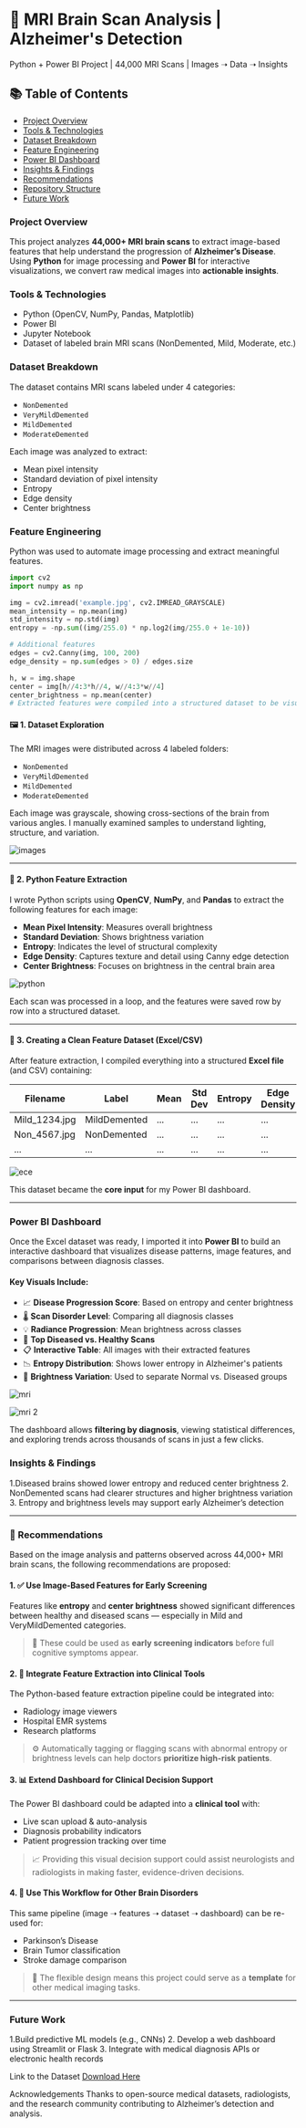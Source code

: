 # 🧠 MRI Brain Scan Analysis | Alzheimer's Detection  
Python + Power BI Project | 44,000 MRI Scans | Images ➝ Data ➝ Insights

## 📚 Table of Contents
* [Project Overview](#project-overview)
* [Tools & Technologies](#tools--technologies)
* [Dataset Breakdown](#dataset-breakdown)
* [Feature Engineering](#feature-engineering)
* [Power BI Dashboard](#power-bi-dashboard)
* [Insights & Findings](#insights--findings)
* [Recommendations](Recommendations)
* [Repository Structure](#repository-structure)
* [Future Work](#future-work)

### Project Overview  
This project analyzes **44,000+ MRI brain scans** to extract image-based features that help understand the progression of **Alzheimer’s Disease**. Using **Python** for image processing and **Power BI** for interactive visualizations, we convert raw medical images into **actionable insights**.

### Tools & Technologies  
* Python (OpenCV, NumPy, Pandas, Matplotlib)  
* Power BI  
* Jupyter Notebook  
* Dataset of labeled brain MRI scans (NonDemented, Mild, Moderate, etc.)

### Dataset Breakdown  
The dataset contains MRI scans labeled under 4 categories:
* `NonDemented`
* `VeryMildDemented`
* `MildDemented`
* `ModerateDemented`

Each image was analyzed to extract:
* Mean pixel intensity
* Standard deviation of pixel intensity
* Entropy
* Edge density
* Center brightness

### Feature Engineering  
Python was used to automate image processing and extract meaningful features.

```python
import cv2
import numpy as np

img = cv2.imread('example.jpg', cv2.IMREAD_GRAYSCALE)
mean_intensity = np.mean(img)
std_intensity = np.std(img)
entropy = -np.sum((img/255.0) * np.log2(img/255.0 + 1e-10))

# Additional features
edges = cv2.Canny(img, 100, 200)
edge_density = np.sum(edges > 0) / edges.size

h, w = img.shape
center = img[h//4:3*h//4, w//4:3*w//4]
center_brightness = np.mean(center)
# Extracted features were compiled into a structured dataset to be visualized in Power BI.
```

#### 🖼️ 1. Dataset Exploration  
The MRI images were distributed across 4 labeled folders:
- `NonDemented`
- `VeryMildDemented`
- `MildDemented`
- `ModerateDemented`

Each image was grayscale, showing cross-sections of the brain from various angles. I manually examined samples to understand lighting, structure, and variation.

![images](https://github.com/user-attachments/assets/4a177594-069e-48c6-85a8-462c3bc4d549)

---

#### 🧮 2. Python Feature Extraction  
I wrote Python scripts using **OpenCV**, **NumPy**, and **Pandas** to extract the following features for each image:

- **Mean Pixel Intensity**: Measures overall brightness  
- **Standard Deviation**: Shows brightness variation  
- **Entropy**: Indicates the level of structural complexity  
- **Edge Density**: Captures texture and detail using Canny edge detection  
- **Center Brightness**: Focuses on brightness in the central brain area

![python](https://github.com/user-attachments/assets/7149c9de-3370-499a-947f-4e111ab20d1d)

Each scan was processed in a loop, and the features were saved row by row into a structured dataset.

---

#### 📁 3. Creating a Clean Feature Dataset (Excel/CSV)  
After feature extraction, I compiled everything into a structured **Excel file** (and CSV) containing:

| Filename       | Label           | Mean | Std Dev | Entropy | Edge Density | Center Brightness |  is_Augumented  |
|----------------|------------------|------|---------|---------|---------------|--------------------|--------------|
| Mild_1234.jpg  | MildDemented     | ...  | ...     | ...     | ...           | ...                |True          |
| Non_4567.jpg   | NonDemented      | ...  | ...     | ...     | ...           | ...                |False         |
| ...            | ...              | ...  | ...     | ...     | ...           | ...                | ...          |

![ece](https://github.com/user-attachments/assets/d39d8d76-9992-4231-924a-13382f18f79e)


This dataset became the **core input** for my Power BI dashboard.

---

### Power BI Dashboard

Once the Excel dataset was ready, I imported it into **Power BI** to build an interactive dashboard that visualizes disease patterns, image features, and comparisons between diagnosis classes.

#### Key Visuals Include:
- 📈 **Disease Progression Score**: Based on entropy and center brightness  
- 🌡️ **Scan Disorder Level**: Comparing all diagnosis classes  
- 💡 **Radiance Progression**: Mean brightness across classes  
- 🧠 **Top Diseased vs. Healthy Scans**  
- 📋 **Interactive Table**: All images with their extracted features  
- 📉 **Entropy Distribution**: Shows lower entropy in Alzheimer's patients  
- 🎯 **Brightness Variation**: Used to separate Normal vs. Diseased groups

![mri](https://github.com/user-attachments/assets/efe5560e-1061-4a63-b8c2-231209cebc70)

![mri 2](https://github.com/user-attachments/assets/c3ebe89e-5be7-4c3b-b1b1-c3f04e22a5cd)

The dashboard allows **filtering by diagnosis**, viewing statistical differences, and exploring trends across thousands of scans in just a few clicks.

### Insights & Findings
     
1.Diseased brains showed lower entropy and reduced center brightness
2. NonDemented scans had clearer structures and higher brightness variation
3. Entropy and brightness levels may support early Alzheimer’s detection

---

### 🧭 Recommendations  

Based on the image analysis and patterns observed across 44,000+ MRI brain scans, the following recommendations are proposed:

#### 1. ✅ Use Image-Based Features for Early Screening  
Features like **entropy** and **center brightness** showed significant differences between healthy and diseased scans — especially in Mild and VeryMildDemented categories.  
> 🧠 These could be used as **early screening indicators** before full cognitive symptoms appear.

#### 2. 🧪 Integrate Feature Extraction into Clinical Tools  
The Python-based feature extraction pipeline could be integrated into:
- Radiology image viewers
- Hospital EMR systems
- Research platforms

> ⚙️ Automatically tagging or flagging scans with abnormal entropy or brightness levels can help doctors **prioritize high-risk patients**.

#### 3. 📊 Extend Dashboard for Clinical Decision Support  
The Power BI dashboard could be adapted into a **clinical tool** with:
- Live scan upload & auto-analysis
- Diagnosis probability indicators
- Patient progression tracking over time

> 📈 Providing this visual decision support could assist neurologists and radiologists in making faster, evidence-driven decisions.

#### 4. 🔬 Use This Workflow for Other Brain Disorders  
This same pipeline (image ➝ features ➝ dataset ➝ dashboard) can be re-used for:
- Parkinson’s Disease
- Brain Tumor classification
- Stroke damage comparison

> 🧩 The flexible design means this project could serve as a **template** for other medical imaging tasks.

---

### Future Work

1.Build predictive ML models (e.g., CNNs)
2. Develop a web dashboard using Streamlit or Flask
3. Integrate with medical diagnosis APIs or electronic health records

Link to the Dataset
[Download Here](https://drive.google.com/drive/folders/1eKPQsbPM8C-lP7sMK3LnNugeaYoCDq0J?usp=drive_link)

Acknowledgements
Thanks to open-source medical datasets, radiologists, and the research community contributing to Alzheimer’s detection and analysis.

